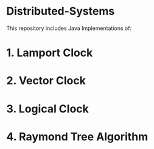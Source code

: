 # Distributed-Systems

This repository includes Java Implementations of:
# 1. Lamport Clock

# 2. Vector Clock

# 3. Logical Clock

# 4. Raymond Tree Algorithm 
